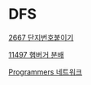 # DFS

[2667 단지번호붙이기](./2667/README.md)

[11497 햄버거 분배](./11497/README.md)

[Programmers 네트워크](./programmers_43162/README.md)

